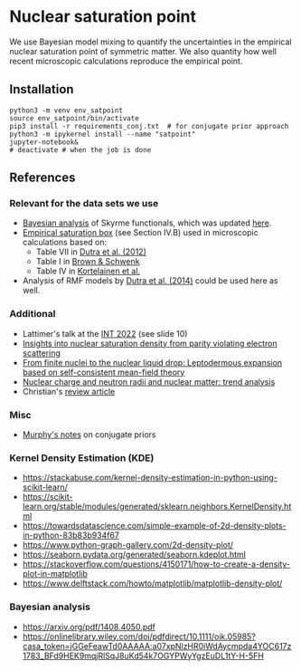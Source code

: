 # Nuclear saturation point

We use Bayesian model mixing to quantify the uncertainties in the empirical nuclear saturation point of symmetric matter. We also quantity how well recent microscopic calculations reproduce the empirical point.

## Installation

```shell
python3 -m venv env_satpoint
source env_satpoint/bin/activate
pip3 install -r requirements_conj.txt  # for conjugate prior approach
python3 -m ipykernel install --name "satpoint"
jupyter-notebook&
# deactivate # when the job is done
```

## References

### Relevant for the data sets we use
* [Bayesian analysis][McDonnell:2015] of Skyrme functionals, which was updated [here][Schunck:2020].
* [Empirical saturation box][Drischler:2016] (see Section IV.B) used in microscopic calculations based on:
  * Table VII in [Dutra et al. (2012)][Dutra:2012]
  * Table I in [Brown & Schwenk][Brown:2013]
  * Table IV in [Kortelainen et al.][Kortelainen:2014]
* Analysis of RMF models by [Dutra et al. (2014)][Dutra:2014] could be used here as well.

### Additional
* Lattimer's talk at the [INT 2022][LattimerINT:2022] (see slide 10)
* [Insights into nuclear saturation density from parity violating electron scattering][Horowitz:2020]
* [From finite nuclei to the nuclear liquid drop: Leptodermous expansion based on self-consistent mean-field theory][Reinhard:2005]
* [Nuclear charge and neutron radii and nuclear matter: trend analysis][Reinhard:2016]
* Christian's [review article][Drischler2021:AnnRev]

### Misc
* [Murphy's notes](https://www.cs.ubc.ca/~murphyk/Papers/bayesGauss.pdf) on conjugate priors

### Kernel Density Estimation (KDE)
* https://stackabuse.com/kernel-density-estimation-in-python-using-scikit-learn/
* https://scikit-learn.org/stable/modules/generated/sklearn.neighbors.KernelDensity.html
* https://towardsdatascience.com/simple-example-of-2d-density-plots-in-python-83b83b934f67
* https://www.python-graph-gallery.com/2d-density-plot/
* https://seaborn.pydata.org/generated/seaborn.kdeplot.html
* https://stackoverflow.com/questions/4150171/how-to-create-a-density-plot-in-matplotlib
* https://www.delftstack.com/howto/matplotlib/matplotlib-density-plot/

### Bayesian analysis
* https://arxiv.org/pdf/1408.4050.pdf
* https://onlinelibrary.wiley.com/doi/pdfdirect/10.1111/oik.05985?casa_token=jGGeFeawTd0AAAAA:a07xpNlzHR0iWdAycmpda4YOC617z1783_BFd9HEK9mqjRlSqJ8uKd54k7OGYPWyYgzEuDL1tY-H-5FH

[McDonnell:2015]:https://arxiv.org/abs/1501.03572
[Schunck:2020]:https://arxiv.org/abs/2003.12207
[Drischler:2016]:https://arxiv.org/abs/1510.06728
[Brown:2013]:https://arxiv.org/abs/1311.3957
[Dutra:2014]:https://arxiv.org/abs/1405.3633
[Dutra:2012]:https://arxiv.org/abs/1202.3902
[Kortelainen:2014]:https://arxiv.org/abs/1312.1746
[LattimerINT:2022]:https://www.int.washington.edu/sites/default/files/schedule_session_files/Lattimer%2C%20J.pdf

[Horowitz:2020]:https://arxiv.org/abs/2007.07117
[Reinhard:2005]:https://arxiv.org/abs/nucl-th/0510039
[Reinhard:2016]:https://arxiv.org/abs/1601.06324
[Drischler2021:AnnRev]:https://www.annualreviews.org/doi/10.1146/annurev-nucl-102419-041903
